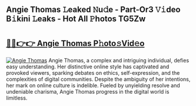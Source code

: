 ## Angie Thomas 𝙻eaked 𝙽u𝚍e - Part-Or3 𝚅𝚒deo B𝚒kini 𝙻eaks - Hot All 𝙿hotos TG5Zw

# <h2><a href="http://ld0ssl.urlbe.top/?page=Angie+Thomas">🔗🔗👉👉 Angie Thomas P𝚑oto𝚜Vid𝚎o</a></h2>

[![Angie Thomas](https://i.imgur.com/eBuTRDB.gif)](http://ld0ssl.urlbe.top/?page=Angie+Thomas)
Angie Thomas, a complex and intriguing individual, defies easy understanding. Her distinctive online style has captivated and provoked viewers, sparking debates on ethics, self-expression, and the complexities of digital communities. Despite the ambiguity of her intentions, her mark on online culture is indelible. Fueled by unyielding resolve and undeniable charisma, Angie Thomas progress in the digital world is limitless.
